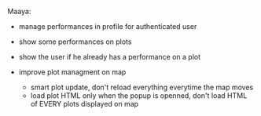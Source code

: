 Maaya:

- manage performances in profile for authenticated user
- show some performances on plots
- show the user if he already has a performance on a plot

- improve plot managment on map
	- smart plot update, don't reload everything everytime the map moves
	- load plot HTML only when the popup is openned, don't load HTML of EVERY plots displayed on map